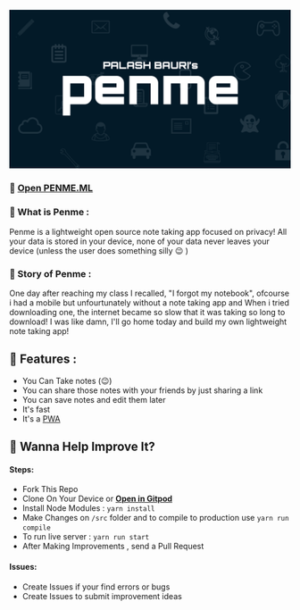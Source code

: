 ![PENME](./src/static/imgs/scover.png) 

### 👻 [Open PENME.ML](https://penme.ml)
### 👻 What is Penme : 

Penme is a lightweight open source note taking app focused on privacy! All your data is stored in your device, none of your data never leaves your device (unless the user does something silly 😉 )

### 👻 Story of Penme : 

One day after reaching my class I recalled, "I forgot my notebook", ofcourse i had a mobile but unfourtunately without a note taking app and When i tried downloading one, the internet became so slow that it was taking so long to download! I was like damn, I'll go home today and build my own lightweight note taking app!

## 👻 Features : 
* You Can Take notes (😉)
* You can share those notes with your friends by just sharing a link
* You can save notes and edit them later
* It's fast
* It's a [PWA](https://en.wikipedia.org/wiki/Progressive_web_applications)

## 👻 Wanna Help Improve It?
#### Steps:
* Fork This Repo
* Clone On Your Device or [**Open in Gitpod**](https://gitpod.io/#https://github.com/bauripalash/Penme)
* Install Node Modules : `yarn install`
* Make Changes on `/src` folder and to compile to production use `yarn run compile` 
* To run live server : `yarn run start`
* After Making Improvements , send a Pull Request
#### Issues:
* Create Issues if your find errors or bugs
* Create Issues to submit improvement ideas